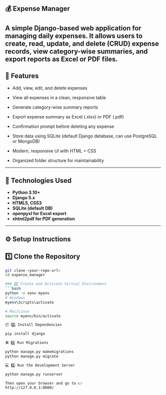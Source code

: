 ## 💰 Expense Manager

A simple Django-based web application for managing daily expenses.
It allows users to create, read, update, and delete (CRUD) expense records, view category-wise summaries, and export reports as Excel or PDF files.
---

## 🚀 Features
- Add, view, edit, and delete expenses

- View all expenses in a clean, responsive table

- Generate category-wise summary reports

- Export expense summary as Excel (.xlsx) or PDF (.pdf)

- Confirmation prompt before deleting any expense

- Store data using SQLite (default Django database, can use PostgreSQL or MongoDB)

- Modern, responsive UI with HTML + CSS

- Organized folder structure for maintainability  

---

## 🧠 Technologies Used
- **Python 3.10+**
- **Django 5.x**
- **HTML5, CSS3**
- **SQLite (default DB)**
- **openpyxl for Excel export**
- **xhtml2pdf for PDF generation**

---

## ⚙️ Setup Instructions

## 1️⃣ Clone the Repository
```bash
git clone <your-repo-url>
cd expense_manager

### 2️⃣ Create and Activate Virtual Environment
```bash
python -m venv myenv
# Windows
myenv\Scripts\activate

# Mac/Linux
source myenv/bin/activate

📦 3️⃣ Install Dependencies

pip install django

🛠️ 4️⃣ Run Migrations

python manage.py makemigrations
python manage.py migrate

💻 5️⃣ Run the Development Server

python manage.py runserver

Then open your browser and go to 👉
http://127.0.0.1:8000/
